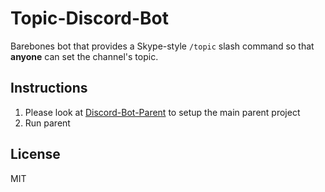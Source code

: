 # Topic-Discord-Bot

Barebones bot that provides a Skype-style `/topic` slash command so that **anyone** can set the channel's topic.

## Instructions

1. Please look at [Discord-Bot-Parent](https://github.com/elliot-gh/Discord-Bot-Parent) to setup the main parent project
2. Run parent

## License

MIT

